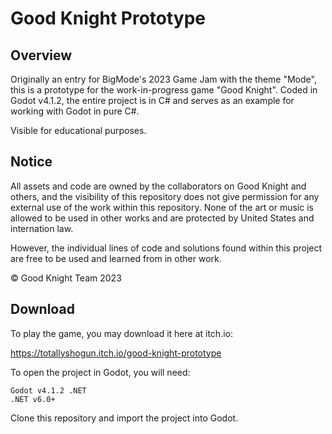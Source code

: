 # Good Knight Prototype

## Overview
Originally an entry for BigMode's 2023 Game Jam with the theme "Mode", this is a prototype for the work-in-progress game "Good Knight".
Coded in Godot v4.1.2, the entire project is in C# and serves as an example for working with Godot in pure C#.

Visible for educational purposes.

## Notice
All assets and code are owned by the collaborators on Good Knight and others, and the visibility of this repository does not give
permission for any external use of the work within this repository. None of the art or music is allowed to be used in other works
and are protected by United States and internation law.

However, the individual lines of code and solutions found within this project are free to be used and learned from in other work.

© Good Knight Team 2023

## Download
To play the game, you may download it here at itch.io:

https://totallyshogun.itch.io/good-knight-prototype

To open the project in Godot, you will need:

```
Godot v4.1.2 .NET
.NET v6.0+
```

Clone this repository and import the project into Godot.
